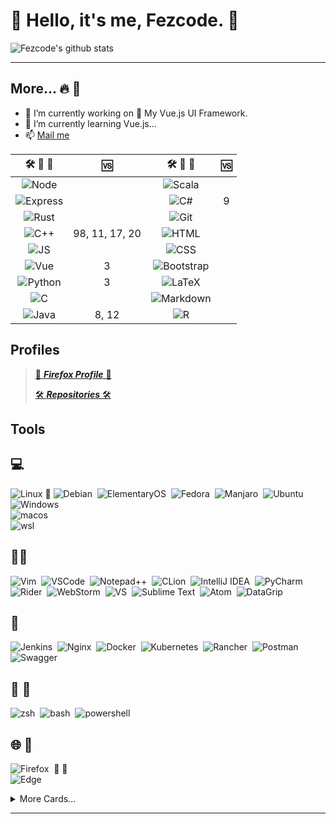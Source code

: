 <!--
**fezcode/fezcode** is a ✨ _special_ ✨ repository because its `README.md` (this file) appears on your GitHub profile.

Here are some ideas to get you started:

- 🔭 I’m currently working on ...
- 🌱 I’m currently learning ...
- 👯 I’m looking to collaborate on ...
- 🤔 I’m looking for help with ...
- 💬 Ask me about ...
- 📫 How to reach me: ...
- 😄 Pronouns: ...
- ⚡ Fun fact: ...

For badges:
https://github.com/Ileriayo/markdown-badges

-->

# 👋 Hello, it's me, Fezcode. 👋
![Fezcode's github stats](https://github-readme-stats.vercel.app/api?username=fezcode&show_icons=true&theme=dracula)

----

## More... 🔥 🚀 
- 🔭 I’m currently working on 🤫 My Vue.js UI Framework.
- 🌱 I’m currently learning Vue.js...
- 📫  <a href="mailto:samil.bulbul@gmail.com"> Mail me </a>


|  🛠 🔧 🔭                                                                             | 🆚             |  🛠 🔧 🔭                                                                             | 🆚             |
|:-------------------------------------------------------------------------------------:|:--------------:|:-------------------------------------------------------------------------------------:|:--------------:|
| ![Node](https://img.shields.io/badge/-NodeJS-blue?logo=node.js)                       |                | ![Scala](https://img.shields.io/badge/-Scala-%23000f14?logo=scala&logoColor=red)      |                |
| ![Express](https://img.shields.io/badge/-Express-404d59?logo=express&logoColor=61DAFB)|                | ![C#](https://img.shields.io/badge/-%20C%23-blueviolet?logo=csharp)                   | 9              |
| ![Rust](https://img.shields.io/badge/-Rust-red?logo=rust)                             |                | ![Git](https://img.shields.io/badge/-Git-05122A?style=flat&logo=git)                  |                |
| ![C++](https://img.shields.io/badge/-C%2B%2B-brightgreen?logo=c%2B%2B)                | 98, 11, 17, 20 | ![HTML](https://img.shields.io/badge/-HTML-05122A?logo=HTML5&logoColor=E34F26)        |                |
| ![JS](https://img.shields.io/badge/-Javascript-yellow?logo=javascript)                |                | ![CSS](https://img.shields.io/badge/-CSS-05122A?logo=CSS3&logoColor=30A4D6)           |                |
| ![Vue](https://img.shields.io/badge/-Vue-35495e?logo=vue.js)                          | 3              | ![Bootstrap](https://img.shields.io/badge/-Bootstrap-05122A?logo=bootstrap)           |                |
| ![Python](https://img.shields.io/badge/-Python-black?logo=python)                     | 3              | ![LaTeX](https://img.shields.io/badge/-LaTeX-05122A?logo=latex)                       |                |
| ![C](https://img.shields.io/badge/-C-blueviolet?logo=c)                               |                | ![Markdown](https://img.shields.io/badge/-Markdown-05122A?logo=markdown)              |                |
| ![Java](https://img.shields.io/badge/-Java-%23000f14?logo=java)                       | 8, 12          | ![R](https://img.shields.io/badge/-R-05122A?logo=r)                                   |                |


## Profiles
> [🦊 _**Firefox Profile**_ 🦊](https://addons.mozilla.org/tr/firefox/user/17269481/)
> 
> [🛠 _**Repositories**_ 🛠](https://github.com/fezcode?tab=repositories)

## Tools

## 💻
![Linux](https://img.shields.io/badge/Linux-05122A?logoColor=FED800&logo=linux) 🐧 
![Debian](https://img.shields.io/badge/Debian-05122A?logoColor=D70A53&logo=debian)&nbsp;
![ElementaryOS](https://img.shields.io/badge/ElementaryOS-05122A?logoColor=white&logo=elementary)&nbsp;
![Fedora](https://img.shields.io/badge/Fedora-05122A?logoColor=white&logo=Fedora)&nbsp;
![Manjaro](https://img.shields.io/badge/Manjaro-05122A?logoColor=35BF5C&logo=Manjaro)&nbsp;
![Ubuntu](https://img.shields.io/badge/Ubuntu-05122A?logoColor=E95420&logo=Ubuntu) <br>
![Windows](https://img.shields.io/badge/Windows-05122A?logoColor=30A4D6&logo=windows) <br>
![macos](https://img.shields.io/badge/macos-05122A?logoColor=violet&logo=macos) <br>
![wsl](https://img.shields.io/badge/wsl-05122A?logoColor=30A4D6&logo=linux)

## 👨‍💻
![Vim](https://img.shields.io/badge/-Vim-05122A?logo=vim&logoColor=green)&nbsp;
![VSCode](https://img.shields.io/badge/-Visual%20Studio%20Code-05122A?logo=visual-studio-code&logoColor=007ACC)&nbsp;
![Notepad++](https://img.shields.io/badge/-Notepad%2B%2B-05122A?logo=notepad%2B%2B&logoColor=brightgreen)&nbsp;
![CLion](https://img.shields.io/badge/-CLion-05122A?logo=clion&logoColor=white)&nbsp;
![IntelliJ IDEA](https://img.shields.io/badge/-IntelliJ%20IDEA-05122A?logo=intellij-idea&logoColor=white)&nbsp;
![PyCharm](https://img.shields.io/badge/-PyCharm-05122A?logo=pycharm&logoColor=white)&nbsp;
![Rider](https://img.shields.io/badge/-Rider-05122A?logo=rider&logoColor=white)&nbsp;
![WebStorm](https://img.shields.io/badge/-WebStorm-05122A?logo=WebStorm&logoColor=white)&nbsp;
![VS](https://img.shields.io/badge/-Visual%20Studio-05122A?logo=visual-studio&logoColor=violet)&nbsp;
![Sublime Text](https://img.shields.io/badge/-Sublime%20Text-05122A?logo=sublime-text&logoColor=important)&nbsp;
![Atom](https://img.shields.io/badge/-Atom-05122A?logo=atom&logoColor=important)&nbsp;
![DataGrip](https://img.shields.io/badge/-DataGrip-05122A?logo=datagrip&logoColor=white)&nbsp;

## 🔧
![Jenkins](https://img.shields.io/badge/-Jenkins-05122A?logo=Jenkins&logoColor=white)&nbsp;
![Nginx](https://img.shields.io/badge/-Nginx-05122A?logo=Nginx&logoColor=009639)&nbsp;
![Docker](https://img.shields.io/badge/-Docker-05122A?logo=Docker&logoColor=0db7ed)&nbsp;
![Kubernetes](https://img.shields.io/badge/-Kubernetes-05122A?logo=Kubernetes&logoColor=326ce5)&nbsp;
![Rancher](https://img.shields.io/badge/-Rancher-05122A?logo=Rancher&logoColor=0075A8)&nbsp;
![Postman](https://img.shields.io/badge/-Postman-05122A?logo=Postman&logoColor=FF6C37)&nbsp;
![Swagger](https://img.shields.io/badge/-Swagger-05122A?logo=Swagger&logoColor=Clojure)&nbsp;

## 🐚 🦐
![zsh](https://img.shields.io/badge/-zsh-05122A?logo=gnu-bash&logoColor=white)&nbsp;
![bash](https://img.shields.io/badge/-bash-05122A?logo=gnu-bash&logoColor=white)&nbsp;
![powershell](https://img.shields.io/badge/-powershell-05122A?logo=powershell&logoColor=BF0D4F)&nbsp;


## 🌐 🌊
![Firefox](https://img.shields.io/badge/-Firefox-05122A?logo=Firefox&logoColor=FF7139) &nbsp;🧡&nbsp;🦊&nbsp;<br> 
![Edge](https://img.shields.io/badge/-Edge-05122A?logo=Microsoft-edge&logoColor=0078D7)&nbsp;


<details>
  <summary>More Cards...</summary>
  <img align="left" width="75%" src="https://metrics.lecoq.io/fezcode?template=classic">
</details> 

------
